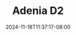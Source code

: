 --- 
title: "Adenia D2"
description: "video   Adenia D2 simontox durasi panjang  "
date: 2024-11-18T11:37:17-08:00
file_code: "x85d75ylx2rb"
draft: false
cover: "lfuyptsnfubcdnww.jpg"
tags: ["Adenia", "bokep-indo", "bokep-viral", "bokep-ig"]
length: 74
fld_id: "1483427"
foldername: "Adenia"
categories: ["Adenia"]
views: 0
---